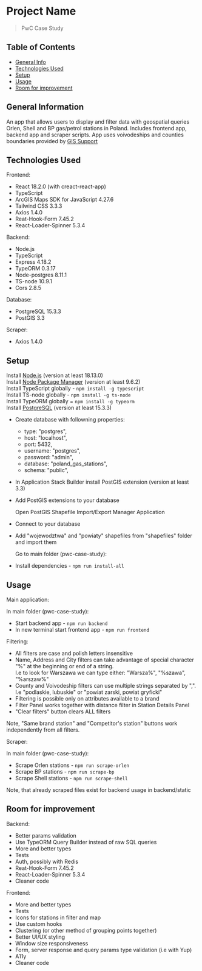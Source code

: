# Project Name

> PwC Case Study

## Table of Contents

- [General Info](#general-information)
- [Technologies Used](#technologies-used)
- [Setup](#setup)
- [Usage](#usage)
- [Room for improvement](#room-for-improvement)

## General Information

An app that allows users to display and filter data with geospatial queries Orlen, Shell and BP gas/petrol stations in Poland.
Includes frontend app, backend app and scraper scripts.
App uses voivodeships and counties boundaries provided by [GIS Support](https://gis-support.pl/baza-wiedzy-2/dane-do-pobrania/granice-administracyjne/)

## Technologies Used

Frontend:

- React 18.2.0 (with creact-react-app)
- TypeScript
- ArcGIS Maps SDK for JavaScript 4.27.6
- Tailwind CSS 3.3.3
- Axios 1.4.0
- Reat-Hook-Form 7.45.2
- React-Loader-Spinner 5.3.4

Backend:

- Node.js
- TypeScript
- Express 4.18.2
- TypeORM 0.3.17
- Node-postgres 8.11.1
- TS-node 10.9.1
- Cors 2.8.5

Database:

- PostgreSQL 15.3.3
- PostGIS 3.3

Scraper:

- Axios 1.4.0

## Setup

Install [Node.js](https://nodejs.org/en/) (version at least 18.13.0)\
Install [Node Package Manager](https://www.npmjs.com/) (version at least 9.6.2)\
Install TypeScript globally - `npm install -g typescript`\
Install TS-node globally - `npm install -g ts-node`\
Install TypeORM globally = `npm install -g typeorm`\
Install [PostgreSQL](https://www.postgresql.org/download/) (version at least 15.3.3)

- Create database with followning properties:
  - type: "postgres",
  - host: "localhost",
  - port: 5432,
  - username: "postgres",
  - password: "admin",
  - database: "poland_gas_stations",
  - schema: "public",
- In Application Stack Builder install PostGIS extension (version at least 3.3)
- Add PostGIS extensions to your database

  Open PostGIS Shapefile Import/Export Manager Application

- Connect to your database
- Add "wojewodztwa" and "powiaty" shapefiles from "shapefiles" folder and import them

  Go to main folder (pwc-case-study):

- Install dependencies - `npm run install-all`

## Usage

Main application:

In main folder (pwc-case-study):

- Start backend app - `npm run backend`
- In new terminal start frontend app - `npm run frontend`

Filtering:

- All filters are case and polish letters insensitive
- Name, Address and City filters can take advantage of special character "%" at the beginning or end of a string.\
   I.e to look for Warszawa we can type either: "Warsza%", "%szawa", "%arszaw%"
- County and Voivodeship filters can use multiple strings separated by ",".\
   I.e "podlaskie, lubuskie" or "powiat zarski, powiat gryficki"
- Filtering is possible only on attributes available to a brand
- Filter Panel works together with distance filter in Station Details Panel
- "Clear filters" button clears ALL filters

Note, "Same brand station" and "Competitor's station" buttons work independently from all filters.

Scraper:

In main folder (pwc-case-study):

- Scrape Orlen stations - `npm run scrape-orlen`
- Scrape BP stations - `npm run scrape-bp`
- Scrape Shell stations - `npm run scrape-shell`

Note, that already scraped files exist for backend usage in backend/static

## Room for improvement

Backend:

- Better params validation
- Use TypeORM Query Builder instead of raw SQL queries
- More and better types
- Tests
- Auth, possibly with Redis
- Reat-Hook-Form 7.45.2
- React-Loader-Spinner 5.3.4
- Cleaner code

Frontend:

- More and better types
- Tests
- Icons for stations in filter and map
- Use custom hooks
- Clustering (or other method of grouping points together)
- Better UI/UX styling
- Window size responsiveness
- Form, server response and query params type validation (i.e with Yup)
- A11y
- Cleaner code
